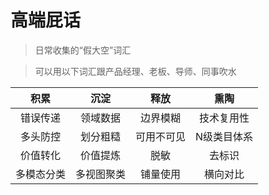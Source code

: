 # 高端屁话

> 日常收集的“假大空”词汇

> 可以用以下词汇跟产品经理、老板、导师、同事吹水


| 积累 | 沉淀 | 释放 | 熏陶 | 
| :----: | :----: | :----: | :----: |
| 错误传递 | 领域数据 | 边界模糊 | 技术复用性 |
| 多头防控 | 划分粗糙 | 可用不可见 | N级类目体系 |
| 价值转化 | 价值提炼 | 脱敏 | 去标识 | 不可逆化 |
| 多模态分类 | 多视图聚类 | 铺量使用 | 横向对比 | 精准分发 |
